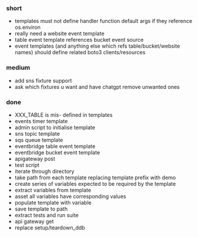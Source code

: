 ### short

- templates must not define handler function default args if they reference os.environ
- really need a website event template
- table event template references bucket event source
- event templates (and anything else which refs table/bucket/website names) should define related boto3 clients/resources

### medium

- add sns fixture support
- ask which fixtures u want and have chatgpt remove unwanted ones

### done

- XXX_TABLE is mis- defined in templates
- events timer template
- admin script to initialise template
- sns topic template
- sqs queue template
- eventbridge table event template
- eventbridge bucket event template
- apigateway post
- test script
- iterate through directory
- take path from each template replacing template prefix  with demo
- create series of variables expected to be required by the template
- extract variables from template
- asset all variables have corresponding values
- populate template with variable 
- save template to path 
- extract tests and run suite 
- api gateway get 
- replace setup/teardown_ddb
